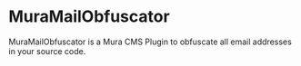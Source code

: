 # MuraMailObfuscator
MuraMailObfuscator is a Mura CMS Plugin to obfuscate all email addresses in your source code.
